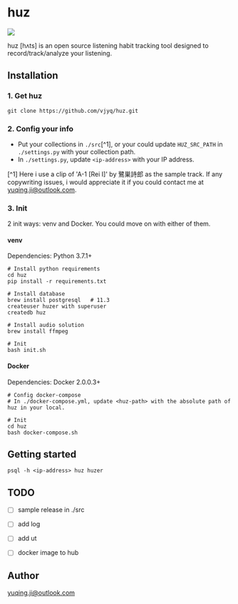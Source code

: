 # huz 

<img src='https://github.com/vjyq/huz/blob/master/huz-logo-v2.png?raw=true'>

huz \[hʌts] is an open source listening habit tracking tool designed to record/track/analyze your listening.

## Installation

### 1. Get huz
```
git clone https://github.com/vjyq/huz.git
```

### 2. Config your info
- Put your collections in `./src`[^1], or your could update `HUZ_SRC_PATH` in `./settings.py` with your collection path.
- In `./settings.py`, update `<ip-address>` with your IP address.

[^1] Here i use a clip of 'A-1 \[Rei I]' by 鷺巣詩郎 as the sample track. If any copywriting issues, i would appreciate it if you could contact me at yuqing.ji@outlook.com.

### 3. Init

2 init ways: venv and Docker. You could move on with either of them.

#### venv 
Dependencies: Python 3.7.1+
```
# Install python requirements
cd huz
pip install -r requirements.txt

# Install database
brew install postgresql   # 11.3
createuser huzer with superuser
createdb huz

# Install audio solution
brew install ffmpeg

# Init
bash init.sh
```

#### Docker
Dependencies: Docker 2.0.0.3+
```
# Config docker-compose
# In ./docker-compose.yml, update <huz-path> with the absolute path of huz in your local.

# Init
cd huz
bash docker-compose.sh
```

## Getting started
```
psql -h <ip-address> huz huzer
```

## TODO
- [ ] sample release in ./src
- [ ] add log
- [ ] add ut
- [ ] docker image to hub


## Author
yuqing.ji@outlook.com
